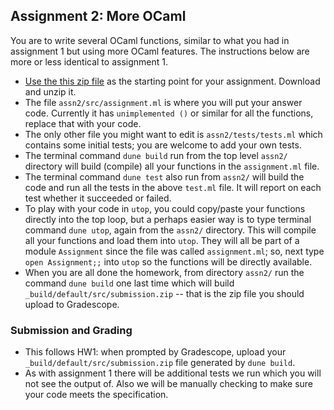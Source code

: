 ## Assignment 2: More OCaml

You are to write several OCaml functions, similar to what you had in assignment 1 but using more OCaml features.  The instructions below are more or less identical to assignment 1.

* [Use the this zip file](assn2.zip) as the starting point for your assignment.  Download and unzip it.  
* The file `assn2/src/assignment.ml` is where you will put your answer code.  Currently it has `unimplemented ()` or similar for all the functions, replace that with your code.
* The only other file you might want to edit is `assn2/tests/tests.ml` which contains some initial tests; you are welcome to add your own tests.
* The terminal command `dune build` run from the top level `assn2/` directory will build (compile) all your functions in the `assignment.ml` file.
* The terminal command `dune test` also run from `assn2/` will build the code and run all the tests in the above `test.ml` file.  It will report on each test whether it succeeded or failed.
* To play with your code in `utop`, you could copy/paste your functions directly into the top loop, but a perhaps easier way is to type terminal command `dune utop`, again from the `assn2/` directory.  This will compile all your functions and load them into `utop`.  They will all be part of a module `Assignment` since the file was called `assignment.ml`; so, next type `open Assignment;;` into `utop` so the functions will be directly available.
* When you are all done the homework, from directory `assn2/` run the command `dune build` one last time which will build `_build/default/src/submission.zip` -- that is the zip file you should upload to Gradescope.

### Submission and Grading

*   This follows HW1: when prompted by Gradescope, upload your `_build/default/src/submission.zip` file generated by `dune build`.
* As with assignment 1 there will be additional tests we run which you will not see the output of.  Also we will be manually checking to make sure your code meets the specification.

